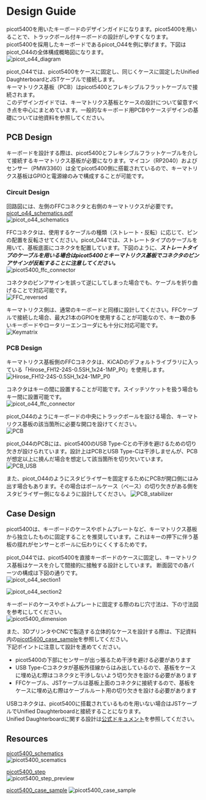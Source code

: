 # Design Guide

picot5400を用いたキーボードのデザインガイドになります。picot5400を用いることで、トラックボール付キーボードの設計がしやすくなります。  
picot5400を採用したキーボードであるpicot_O44を例に挙げます。下図はpicot_O44の全体構成概略図になります。  
![picot_o44_diagram](/images/design/picot_o44_diagram.jpg)  

picot_O44では、picot5400をケースに固定し、同じくケースに固定したUnified DaughterboardとJSTケーブルで接続します。  
キーマトリクス基板（PCB）はpicot5400とフレキシブルフラットケーブルで接続されます。  
このデザインガイドでは、キーマトリクス基板とケースの設計について留意すべき点を中心にまとめています。一般的なキーボード用PCBやケースデザインの基礎については他資料を参照してください。

## PCB Design

キーボードを設計する際は、picot5400とフレキシブルフラットケーブルを介して接続するキーマトリクス基板が必要になります。マイコン（RP2040）およびセンサー（PMW3360）は全てpicot5400側に搭載されているので、キーマトリクス基板はGPIOと電源線のみで構成することが可能です。

### Circuit Design
回路図には、左側のFFCコネクタと右側のキーマトリクスが必要です。  
[picot_o44_schematics.pdf](https://github.com/aki27kbd/picot_o44/blob/main/doc/picot_o44_schematics.pdf)  
![picot_o44_schematics](/images/design/picot_o44_schematics.jpg)

FFCコネクタは、使用するケーブルの種類（ストレート・反転）に応じて、ピンの配置を反転させてください。picot_O44では、ストレートタイプのケーブルを用いて、基板底面にコネクタを配置しています。下図のように、***ストレートタイプのケーブルを用いる場合はpicot5400とキーマトリクス基板でコネクタのピンアサインが反転することに注意してください。***  
![picot5400_ffc_connector](/images/design/picot5400_ffc_connector.jpg)

コネクタのピンアサインを誤って逆にしてしまった場合でも、ケーブルを折り曲げることで対応可能です。  
![FFC_reversed](/images/design/FFC_03.jpg)

キーマトリクス側は、通常のキーボードと同様に設計してください。FFCケーブルで接続した場合、最大21本のGPIOを使用することが可能なので、キー数の多いキーボードやロータリーエンコーダにも十分に対応可能です。  
![Keymatrix](/images/design/picot_o44_keymatrix.jpg)

### PCB Design
キーマトリクス基板側のFFCコネクタは、KiCADのデフォルトライブラリに入っている「Hirose_FH12-24S-0.5SH_1x24-1MP_P0」を使用します。
![Hirose_FH12-24S-0.5SH_1x24-1MP_P0](/images/design/Hirose_FH12-24S-0.5SH_1x24-1MP_P0.jpg)

コネクタはキーの間に設置することが可能です。スイッチソケットを扱う場合もキー間に設置可能です。  
![picot_o44_ffc_connector](/images/design/picot_o44_ffc_connector.jpg)


picot_O44のようにキーボードの中央にトラックボールを設ける場合、キーマトリクス基板の該当箇所に必要な開口を設けてください。  
![PCB](/images/design/picot_o44_pcb.jpg)

picot_O44のPCBには、picot5400のUSB Type-Cとの干渉を避けるための切り欠きが設けられています。設計上はPCBとUSB Type-Cは干渉しませんが、PCBが想定以上に撓んだ場合を想定して該当箇所を切り欠いています。  
![PCB_USB](/images/design/picot_o44_pcb_usb.jpg)

また、picot_O44のようにスタビライザーを固定するためにPCBが開口側にはみ出す場合もあります。その場合はボールケース（ベース）の切り欠きがある側をスタビライザー側になるように設計してください。
![PCB_stabilizer](/images/design/picot_o44_stabilizer.jpg)

## Case Design
picot5400は、キーボードのケースやボトムプレートなど、キーマトリクス基板から独立したものに固定することを推奨しています。これはキーの押下に伴う基板の揺れがセンサーとボールに伝わりにくくするためです。

picot_O44では、picot5400を直接キーボードのケースに固定し、キーマトリクス基板はケースを介して間接的に接触する設計としています。
断面図での各パーツの構成は下図の通りです。  
![picot_o44_section1](/images/design/picot_o44_section1.jpg)  

![picot_o44_section2](/images/design/picot_o44_section2.jpg)  


キーボードのケースやボトムプレートに固定する際のねじ穴寸法は、下の寸法図を参考にしてください。  
![picot5400_dimension](/images/design/picot5400_dimension.jpg)  

また、3DプリンタやCNCで製造する立体的なケースを設計する際は、下記資料内の[picot5400_case_sample](/resources/picot5400_case_sample.step)を参照してください。  
下記ポイントに注意して設計を進めてください。
- picot5400の下部にセンサーが出っ張るため干渉を避ける必要があります
- USB Type-Cコネクタが基板外径線からはみ出しているので、基板をケースに埋め込む際はコネクタと干渉しないよう切り欠きを設ける必要があります
- FFCケーブル、JSTケーブルは基板上面のコネクタに接続するので、基板をケースに埋め込む際はケーブルルート用の切り欠きを設ける必要があります

USBコネクタは、picot5400に搭載されているものを用いない場合はJSTケーブルでUnified Daughterboardと接続することになります。  
Unified Daughterboardに関する設計は[公式ドキュメント](https://unified-daughterboard.github.io/#/?id=unified-daughterboard)を参照してください。

## Resources
[picot5400_schematics](/resources/picot5400_schematics.pdf)  
![picot5400_scematics](/images/design/picot5400_schematics.jpg)  

[picot5400_step](/resources/picot5400.step)  
![picot5400_step_preview](/images/design/picot5400_step_preview.jpg)  

[picot5400_case_sample](/resources/picot5400_case_sample.step)
![picot5400_case_sample](/images/design/picot5400_case_sample.jpg)  
